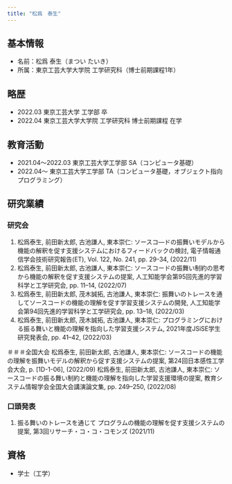 ```yaml
---
title: "松爲　泰生"
---
```


## 基本情報

- 名前：松爲 泰生（まつい たいき）
- 所属：東京工芸大学大学院 工学研究科（博士前期課程1年）

## 略歴

- 2022.03 東京工芸大学 工学部 卒
- 2022.04 東京工芸大学大学院 工学研究科 博士前期課程 在学

## 教育活動

- 2021.04〜2022.03 東京工芸大学工学部 SA（コンピュータ基礎）
- 2022.04〜 東京工芸大学工学部 TA（コンピュータ基礎，オブジェクト指向プログラミング）

## 研究業績

### 研究会

1. 松爲泰生, 前田新太郎, 古池謙人, 東本崇仁: ソースコ―ドの振舞いモデルから機能の解釈を促す支援システムにおけるフィードバックの検討, 電子情報通信学会技術研究報告(ET), Vol. 122, No. 241, pp. 29-34, (2022/11)
2. 松爲泰生, 前田新太郎, 古池謙人, 東本崇仁: ソースコードの振舞い制約の思考から機能の解釈を促す支援システムの提案, 人工知能学会第95回先進的学習科学と工学研究会, pp. 11–14, (2022/07)
3. 松爲泰生, 前田新太郎, 茂木誠拓, 古池謙人, 東本崇仁: 振舞いのトレースを通してソースコードの機能の理解を促す学習支援システムの開発, 人工知能学会第94回先進的学習科学と工学研究会, pp. 13–18, (2022/03)
4. 松爲泰生, 前田新太郎, 茂木誠拓, 古池謙人, 東本崇仁: プログラミングにおける振る舞いと機能の理解を指向した学習支援システム, 2021年度JSiSE学生研究発表会, pp. 41–42, (2022/03)

＃＃＃全国大会
松爲泰生, 前田新太郎, 古池謙人, 東本崇仁: ソースコードの機能の理解を振舞いモデルの解釈から促す支援システムの提案, 第24回日本感性工学会大会, p. [1D-1-06], (2022/09)
松爲泰生, 前田新太郎, 古池謙人, 東本崇仁: ソースコードの振る舞い制約と機能の理解を指向した学習支援環境の提案, 教育システム情報学会全国大会講演論文集, pp. 249–250, (2022/08)

### 口頭発表
1. 振る舞いのトレースを通じて プログラムの機能の理解を促す支援システムの提案, 第3回リサーチ・コ・コ・コモンズ (2021/11)

## 資格

- 学士（工学）
